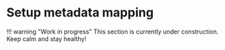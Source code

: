 # Setup metadata mapping

!!! warning "Work in progress"
	This section is currently under construction. Keep calm and stay healthy!

<!-- In this section we provide a steps of how to enable metadata mapping for your Connector -->